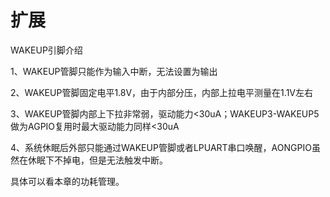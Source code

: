 # 扩展

WAKEUP引脚介绍

1、WAKEUP管脚只能作为输入中断，无法设置为输出

2、WAKEUP管脚固定电平1.8V，由于内部分压，内部上拉电平测量在1.1V左右

3、WAKEUP管脚内部上下拉非常弱，驱动能力<30uA；WAKEUP3-WAKEUP5 做为AGPIO复用时最大驱动能力同样<30uA

4、系统休眠后外部只能通过WAKEUP管脚或者LPUART串口唤醒，AONGPIO虽然在休眠下不掉电，但是无法触发中断。

具体可以看本章的功耗管理。
